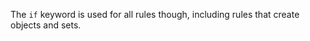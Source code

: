 <!-- markdownlint-disable MD041 -->
The `if` keyword is used for all rules though, including rules that create
objects and sets.
